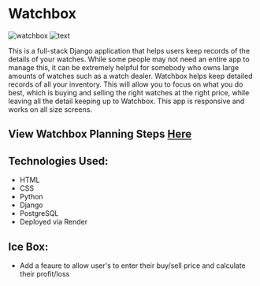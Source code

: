 # Watchbox 

![watchbox](main_app/static/images/watches.jpg)
![text](main_app/static/images/watchbox-txt.jpeg)

This is a full-stack Django application that helps users keep records of the details of your watches. While some people may not need an entire app to manage this, it can be extremely helpful for somebody who owns large amounts of watches such as a watch dealer.
Watchbox helps keep detailed records of all your inventory. This will allow you to focus on what you do best, which is buying and selling the right watches at the right price, while leaving all the detail keeping up to Watchbox. This app is responsive and works on all size screens. 

## View Watchbox Planning Steps [Here](https://trello.com/b/0qK9htri/watchbox)

## Technologies Used:
- HTML
- CSS 
- Python 
- Django  
- PostgreSQL
- Deployed via Render

## Ice Box:
- Add a feaure to allow user's to enter their buy/sell price and calculate their profit/loss